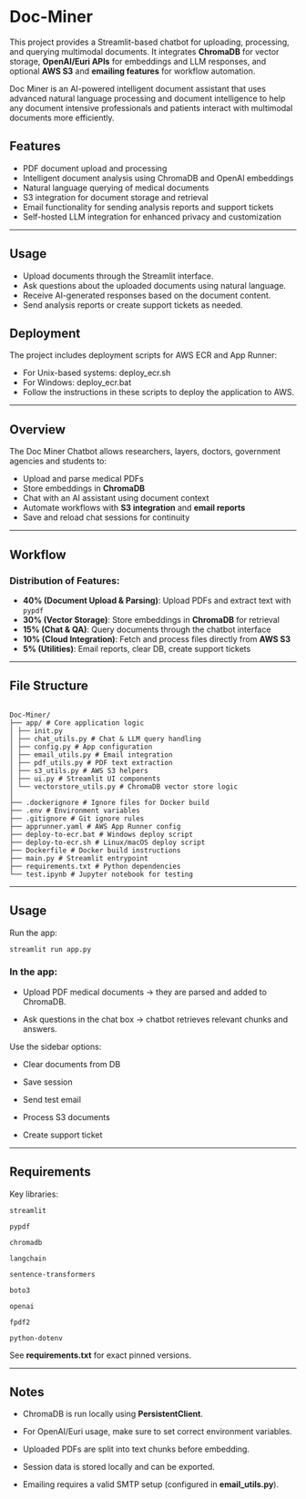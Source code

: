 # Doc-Miner

This project provides a Streamlit-based chatbot for uploading, processing, and querying multimodal documents. It integrates **ChromaDB** for vector storage, **OpenAI/Euri APIs** for embeddings and LLM responses, and optional **AWS S3** and **emailing features** for workflow automation.

Doc Miner is an AI-powered intelligent document assistant that uses advanced natural language processing and document intelligence to help any document intensive professionals and patients interact with multimodal documents more efficiently.

## Features
- PDF document upload and processing
- Intelligent document analysis using ChromaDB and OpenAI embeddings
- Natural language querying of medical documents
- S3 integration for document storage and retrieval
- Email functionality for sending analysis reports and support tickets
- Self-hosted LLM integration for enhanced privacy and customization

---

## Usage
- Upload documents through the Streamlit interface.
- Ask questions about the uploaded documents using natural language.
- Receive AI-generated responses based on the document content.
- Send analysis reports or create support tickets as needed.

## Deployment

The project includes deployment scripts for AWS ECR and App Runner:

- For Unix-based systems: deploy_ecr.sh
- For Windows: deploy_ecr.bat
- Follow the instructions in these scripts to deploy the application to AWS.

---

## Overview

The Doc Miner Chatbot allows researchers, layers, doctors, government agencies and students to:
- Upload and parse medical PDFs
- Store embeddings in **ChromaDB**
- Chat with an AI assistant using document context
- Automate workflows with **S3 integration** and **email reports**
- Save and reload chat sessions for continuity

---

## Workflow

### Distribution of Features:
- **40% (Document Upload & Parsing)**: Upload PDFs and extract text with `pypdf`  
- **30% (Vector Storage)**: Store embeddings in **ChromaDB** for retrieval  
- **15% (Chat & QA)**: Query documents through the chatbot interface  
- **10% (Cloud Integration)**: Fetch and process files directly from **AWS S3**  
- **5% (Utilities)**: Email reports, clear DB, create support tickets  

---

## File Structure

```

Doc-Miner/
├── app/ # Core application logic
│ ├── init.py
│ ├── chat_utils.py # Chat & LLM query handling
│ ├── config.py # App configuration
│ ├── email_utils.py # Email integration
│ ├── pdf_utils.py # PDF text extraction
│ ├── s3_utils.py # AWS S3 helpers
│ ├── ui.py # Streamlit UI components
│ └── vectorstore_utils.py # ChromaDB vector store logic
│
├── .dockerignore # Ignore files for Docker build
├── .env # Environment variables
├── .gitignore # Git ignore rules
├── apprunner.yaml # AWS App Runner config
├── deploy-to-ecr.bat # Windows deploy script
├── deploy-to-ecr.sh # Linux/macOS deploy script
├── Dockerfile # Docker build instructions
├── main.py # Streamlit entrypoint
├── requirements.txt # Python dependencies
└── test.ipynb # Jupyter notebook for testing

```
---
## Usage
Run the app:
```
streamlit run app.py
```
### In the app:

- Upload PDF medical documents → they are parsed and added to ChromaDB.

- Ask questions in the chat box → chatbot retrieves relevant chunks and answers.

Use the sidebar options:

- Clear documents from DB

- Save session

- Send test email

- Process S3 documents

- Create support ticket

---

## Requirements

Key libraries:

```
streamlit
```
```
pypdf
```
```
chromadb
```
```
langchain
```
```
sentence-transformers
```
```
boto3
```
```
openai
```
```
fpdf2
```
```
python-dotenv
```
See **requirements.txt** for exact pinned versions.

---

## Notes

- ChromaDB is run locally using **PersistentClient**.

- For OpenAI/Euri usage, make sure to set correct environment variables.

- Uploaded PDFs are split into text chunks before embedding.

- Session data is stored locally and can be exported.

- Emailing requires a valid SMTP setup (configured in **email_utils.py**).
